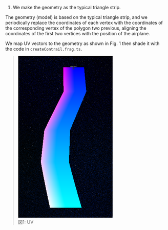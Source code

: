 1. We make the geometry as the typical triangle strip.

The geometry (model) is based on the typical triangle strip, and we periodically replace the coordinates of each vertex with the coordinates of the corresponding vertex of the polygon two previous, aligning the coordinates of the first two vertices with the position of the airplane.

We map UV vectors to the geometry as shown in Fig. 1 then shade it with the code in `createContrail.frag.ts`.

> ![](/docs/figures/contrail.png)\
> 図1: UV
